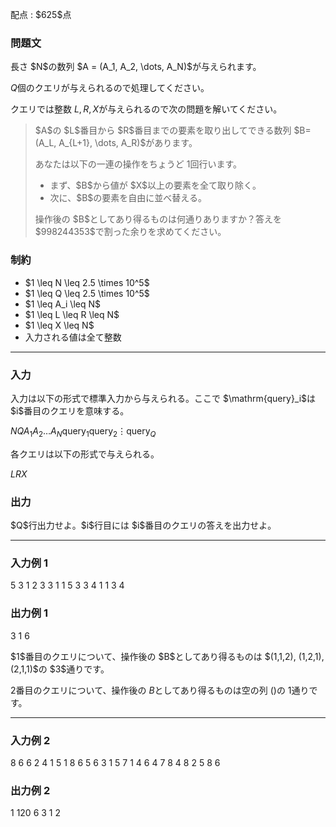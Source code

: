 
<div>

<span>

<span>

<p>
配点 : $625$点
</p>

<div>

<section>

### **問題文**

<p>
長さ $N$の数列 $A =  (A_1, A_2, \dots, A_N)$が与えられます。

$Q$個のクエリが与えられるので処理してください。

クエリでは整数 $L, R, X$が与えられるので次の問題を解いてください。
</p>

<blockquote>

<p>
$A$の $L$番目から $R$番目までの要素を取り出してできる数列 $B=(A_L, A_{L+1}, \dots, A_R)$があります。

あなたは以下の一連の操作をちょうど $1$回行います。
</p>

<ul>

<li>
まず、$B$から値が $X$以上の要素を全て取り除く。
</li>

<li>
次に、$B$の要素を自由に並べ替える。
</li>

</ul>

<p>
操作後の $B$としてあり得るものは何通りありますか？答えを $998244353$で割った余りを求めてください。
</p>

</blockquote>

</section>

</div>

<div>

<section>

### **制約**

<ul>

<li>
$1 \leq N \leq 2.5 \times 10^5$
</li>

<li>
$1 \leq Q \leq 2.5 \times 10^5$
</li>

<li>
$1 \leq A_i \leq N$
</li>

<li>
$1 \leq L \leq R \leq N$
</li>

<li>
$1 \leq X \leq N$
</li>

<li>
入力される値は全て整数
</li>

</ul>

</section>

</div>

---

<div>

<div>

<section>

### **入力**

<p>
入力は以下の形式で標準入力から与えられる。ここで $\mathrm{query}_i$は $i$番目のクエリを意味する。
</p>

<div>

$N$$Q$$A_1$$A_2$$\dots$$A_N$$\mathrm{query}_1$$\mathrm{query}_2$$\vdots$$\mathrm{query}_Q$
</div>

<p>
各クエリは以下の形式で与えられる。
</p>

<div>

$L$$R$$X$
</div>

</section>

</div>

<div>

<section>

### **出力**

<p>
$Q$行出力せよ。$i$行目には $i$番目のクエリの答えを出力せよ。
</p>

</section>

</div>

</div>

---

<div>

<section>

### **入力例 1**

<div>

5 3
1 2 3 3 1
1 5 3
3 4 1
1 3 4

</div>

</section>

</div>

<div>

<section>

### **出力例 1**

<div>

3
1
6

</div>

<p>
$1$番目のクエリについて、操作後の $B$としてあり得るものは $(1,1,2), (1,2,1), (2,1,1)$の $3$通りです。

$2$番目のクエリについて、操作後の $B$としてあり得るものは空の列 $()$の $1$通りです。
</p>

</section>

</div>

---

<div>

<section>

### **入力例 2**

<div>

8 6
6 2 4 1 5 1 8 6
5 6 3
1 5 7
1 4 6
4 7 8
4 8 2
5 8 6

</div>

</section>

</div>

<div>

<section>

### **出力例 2**

<div>

1
120
6
3
1
2

</div>

</section>

</div>

</span>

</span>

</div>

